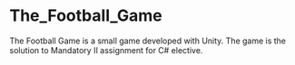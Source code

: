 # The_Football_Game
The Football Game is a small game developed with Unity. The game is the solution to Mandatory II assignment for C# elective.
